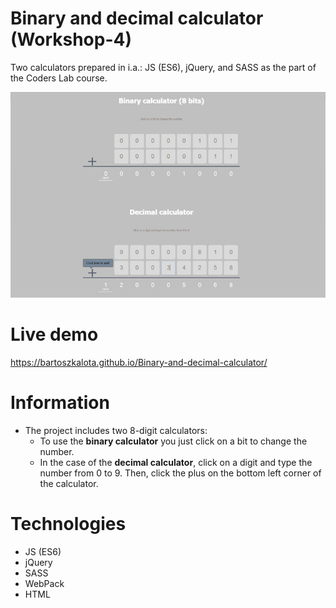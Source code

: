 # Binary and decimal calculator (Workshop-4)
Two calculators prepared in i.a.: JS (ES6), jQuery, and SASS as the part of the Coders Lab course.

![Project screenshot](/development/images/project_screen.jpg)

# Live demo
https://bartoszkalota.github.io/Binary-and-decimal-calculator/

# Information
* The project includes two 8-digit calculators:
    * To use the **binary calculator** you just click on a bit to change the number.
    * In the case of the **decimal calculator**, click on a digit and type the number from 0 to 9. Then, click the plus on the bottom left corner of the calculator.

# Technologies
* JS (ES6)
* jQuery
* SASS
* WebPack
* HTML